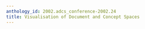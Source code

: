 ```yaml
---
anthology_id: 2002.adcs_conference-2002.24
title: Visualisation of Document and Concept Spaces
---
```

